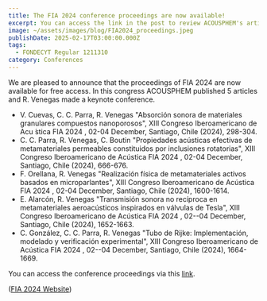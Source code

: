 ```yaml
---
title: The FIA 2024 conference proceedings are now available!
excerpt: You can access the link in the post to review ACOUSPHEM's articles.
image: ~/assets/images/blog/FIA2024_proceedings.jpeg
publishDate: 2025-02-17T03:00:00.000Z
tags:
  - FONDECYT Regular 1211310
category: Conferences
---
```


We are pleased to announce that the proceedings of FIA 2024 are now available for free access. In this congress ACOUSPHEM published 5 articles and R. Venegas made a keynote conference.

* V. Cuevas, C. C. Parra, R. Venegas "Absorción sonora de materiales granulares compuestos nanoporosos", XIII Congreso Iberoamericano de Acu ́stica FIA 2024 , 02-04 December, Santiago, Chile (2024), 298-304.
* C. C. Parra, R. Venegas, C. Boutin "Propiedades acústicas efectivas de metamateriales permeables constituidos por inclusiones rotatorias", XIII Congreso Iberoamericano de Acústica FIA 2024 , 02-04 December, Santiago, Chile (2024), 666-676.
* F. Orellana, R. Venegas "Realización física de metamateriales activos basados en microparlantes", XIII Congreso Iberoamericano de Acústica FIA 2024 , 02-04 December, Santiago, Chile (2024), 1600-1614.
* E. Alarcón, R. Venegas "Transmisión sonora no recíproca en metamateriales aeroacústicos inspirados en válvulas de Tesla", XIII Congreso Iberoamericano de Acústica FIA 2024 , 02--04 December, Santiago, Chile (2024), 1652-1663.
* C. González, C. C. Parra, R. Venegas "Tubo de Rijke: Implementación, modelado y verificación experimental", XIII Congreso Iberoamericano de Acústica FIA 2024 , 02--04 December, Santiago, Chile (2024), 1664-1669.

You can access the conference proceedings via this [link](https://drive.google.com/uc?export=download\&id=1rYffn7g3hIH43usb3_JDGFWLp9wXewHI).

([FIA 2024 Website](https://www.fia2024.cl/))
